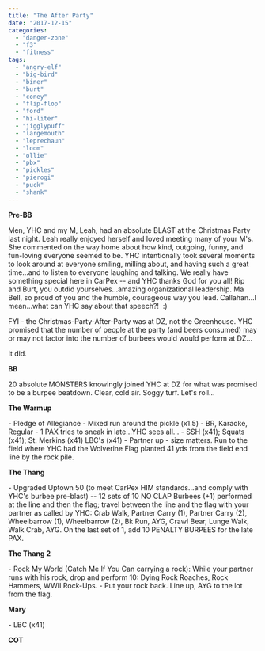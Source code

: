 ```yaml
---
title: "The After Party"
date: "2017-12-15"
categories: 
  - "danger-zone"
  - "f3"
  - "fitness"
tags: 
  - "angry-elf"
  - "big-bird"
  - "biner"
  - "burt"
  - "coney"
  - "flip-flop"
  - "ford"
  - "hi-liter"
  - "jigglypuff"
  - "largemouth"
  - "leprechaun"
  - "loom"
  - "ollie"
  - "pbx"
  - "pickles"
  - "pierogi"
  - "puck"
  - "shank"
---
```


**Pre-BB**

Men, YHC and my M, Leah, had an absolute BLAST at the Christmas Party last night. Leah really enjoyed herself and loved meeting many of your M's. She commented on the way home about how kind, outgoing, funny, and fun-loving everyone seemed to be. YHC intentionally took several moments to look around at everyone smiling, milling about, and having such a great time...and to listen to everyone laughing and talking. We really have something special here in CarPex -- and YHC thanks God for you all! Rip and Burt, you outdid yourselves...amazing organizational leadership. Ma Bell, so proud of you and the humble, courageous way you lead. Callahan...I mean...what can YHC say about that speech?!  :)

FYI - the Christmas-Party-After-Party was at DZ, not the Greenhouse. YHC promised that the number of people at the party (and beers consumed) may or may not factor into the number of burbees would would perform at DZ...

It did.

**BB**

20 absolute MONSTERS knowingly joined YHC at DZ for what was promised to be a burpee beatdown. Clear, cold air. Soggy turf. Let's roll...

**The Warmup**

\- Pledge of Allegiance - Mixed run around the pickle (x1.5) - BR, Karaoke, Regular - 1 PAX tries to sneak in late...YHC sees all... - SSH (x41); Squats (x41); St. Merkins (x41) LBC's (x41) - Partner up - size matters. Run to the field where YHC had the Wolverine Flag planted 41 yds from the field end line by the rock pile.

**The Thang**

\- Upgraded Uptown 50 (to meet CarPex HIM standards...and comply with YHC's burbee pre-blast) -- 12 sets of 10 NO CLAP Burbees (+1) performed at the line and then the flag; travel between the line and the flag with your partner as called by YHC: Crab Walk, Partner Carry (1), Partner Carry (2), Wheelbarrow (1), Wheelbarrow (2), Bk Run, AYG, Crawl Bear, Lunge Walk, Walk Crab, AYG. On the last set of 1, add 10 PENALTY BURPEES for the late PAX.

**The Thang 2**

\- Rock My World (Catch Me If You Can carrying a rock): While your partner runs with his rock, drop and perform 10: Dying Rock Roaches, Rock Hammers, WWII Rock-Ups. - Put your rock back. Line up, AYG to the lot from the flag.

**Mary**

\- LBC (x41)

**COT**
